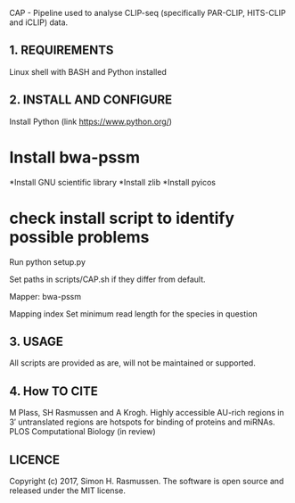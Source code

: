CAP - Pipeline used to analyse CLIP-seq (specifically PAR-CLIP, HITS-CLIP and iCLIP) data.  

## 1. REQUIREMENTS
Linux shell with BASH and Python installed

## 2. INSTALL AND CONFIGURE
Install Python (link https://www.python.org/)

# Install bwa-pssm
*Install GNU scientific library
*Install zlib
*Install pyicos

# check install script to identify possible problems
Run python setup.py

Set paths in scripts/CAP.sh if they differ from default.

Mapper:
bwa-pssm

Mapping index
Set minimum read length for the species in question


## 3. USAGE
All scripts are provided as are, will not be maintained or supported.

## 4. How TO CITE

M Plass, SH Rasmussen and A Krogh. Highly accessible AU-rich regions in 3′ untranslated regions are hotspots for binding of proteins and miRNAs. PLOS Computational Biology (in review)

## LICENCE
Copyright (c) 2017, Simon H. Rasmussen. The software is open source and released under the MIT license.
